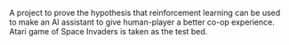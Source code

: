A project to prove the hypothesis that reinforcement learning can be used to make an AI assistant to give human-player a better co-op experience. Atari game of Space Invaders is taken as the test bed.
